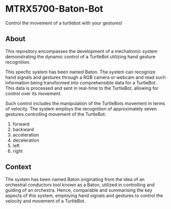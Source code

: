# MTRX5700-Baton-Bot

Control the movement of a turtlebot with your gestures!

## About
This repository encompasses the development of a mechatronic system demonstrating the dynamic control of a TurtleBot utilizing hand gesture recognition. 

This specfic system has been named Baton. The system can recognize hand signals and gestures through a RGB camera or webcam and read such information being transformed into comprehensible data for a TurtleBot. This data is processed and sent in real-time to the TurtleBot, allowing for control over its movement. 

Such control includes the manipulation of the TurtleBots movement in terms of velocity. The system employs the recognition of approximately seven gestures controlling movement of the TurtleBot:
1. forward
2. backward
3. acceleration
4. deceleration
5. left
6. right

## Context
The system has been named Baton originating from the idea of an orchestral conductors tool known as a Baton, utilized in controlling and guiding of an orchestra. Hence, comparable and summarising the key aspects of this system, employing hand signals and gestures to control the velocity and movement of a TurtleBot.
